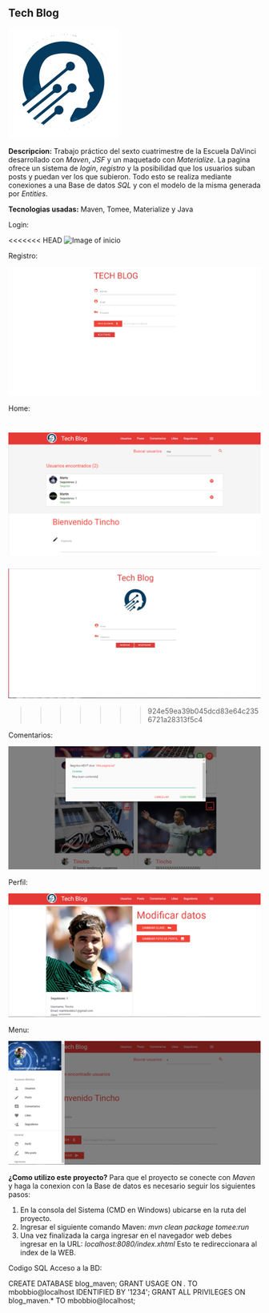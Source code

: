 ﻿## Tech Blog

![Image of inicio](src/main/webapp/images/logo.png)

**Descripcion:**
Trabajo práctico del sexto cuatrimestre de la Escuela DaVinci desarrollado con *Maven*, *JSF* y un maquetado con *Materialize*.
La pagina ofrece un sistema de *login*, *registro* y la posibilidad que los usuarios suban posts y puedan ver los que subieron.
Todo esto se realiza mediante conexiones a una Base de datos *SQL* y con el modelo de la misma generada por *Entities*.

**Tecnologias usadas:**
Maven, Tomee, Materialize y Java

Login:

<<<<<<< HEAD
![Image of inicio](src/main/webapp/images/Captura1.JPG)



Registro:

![Image of inicio](src/main/webapp/images/Captura6.JPG)



Home:

![Image of inicio](src/main/webapp/images/Captura1.PNG)
=======
![Image of inicio](src/main/webapp/images/Captura5.JPG)
>>>>>>> 924e59ea39b045dcd83e64c2356721a28313f5c4



Comentarios:

![Image of inicio](src/main/webapp/images/Captura3.PNG)



Perfil:

![Image of inicio](src/main/webapp/images/Captura4.PNG)



Menu:

![Image of inicio](src/main/webapp/images/Captura2.PNG)

**¿Como utilizo este proyecto?**
Para que el proyecto se conecte con *Maven* y haga la conexion con la Base de datos es necesario seguir los siguientes pasos:
1) En la consola del Sistema (CMD en Windows) ubicarse en la ruta del proyecto.
2) Ingresar el siguiente comando Maven: 
  *mvn clean package tomee:run*
3) Una vez finalizada la carga ingresar en el navegador web debes ingresar en la URL:
  *localhost:8080/index.xhtml*
  Esto te redireccionara al index de la WEB.

Codigo SQL Acceso a la BD:

CREATE DATABASE blog_maven;
GRANT USAGE ON *.* TO mbobbio@localhost IDENTIFIED BY '1234';
GRANT ALL PRIVILEGES ON blog_maven.* TO mbobbio@localhost;
